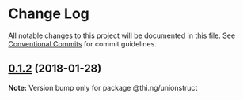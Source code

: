 # Change Log

All notable changes to this project will be documented in this file.
See [Conventional Commits](https://conventionalcommits.org) for commit guidelines.

<a name="0.1.2"></a>
## [0.1.2](https://github.com/thi-ng/umbrella/compare/@thi.ng/unionstruct@0.1.1...@thi.ng/unionstruct@0.1.2) (2018-01-28)




**Note:** Version bump only for package @thi.ng/unionstruct

